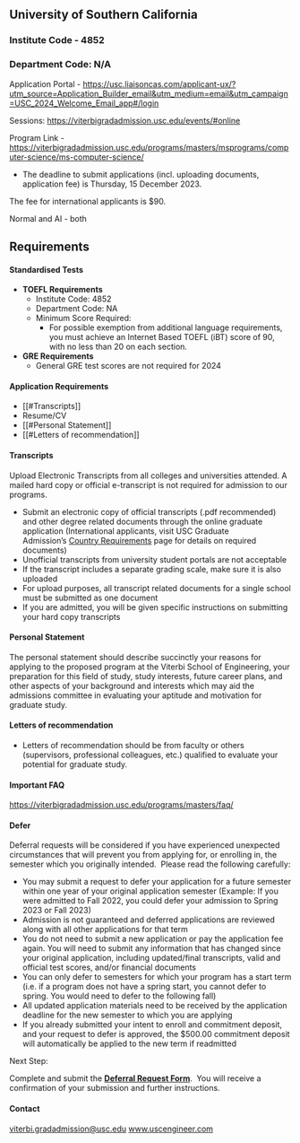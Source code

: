 ## University of Southern California

### Institute Code - 4852
### Department Code: N/A

Application Portal - https://usc.liaisoncas.com/applicant-ux/?utm_source=Application_Builder_email&utm_medium=email&utm_campaign=USC_2024_Welcome_Email_app#/login

Sessions: https://viterbigradadmission.usc.edu/events/#online

Program Link - https://viterbigradadmission.usc.edu/programs/masters/msprograms/computer-science/ms-computer-science/

* The deadline to submit applications (incl. uploading documents, application fee) is Thursday, 15 December 2023.

The fee for international applicants is $90.


Normal and AI - both

## Requirements

#### Standardised Tests

- **TOEFL Requirements**
	- Institute Code: 4852
	- Department Code: NA
	- Minimum Score Required:
	    - For possible exemption from additional language requirements, you must achieve an Internet Based TOEFL (iBT) score of 90, with no less than 20 on each section.
- **GRE Requirements**
	- General GRE test scores are not required for 2024


#### Application Requirements
- [[#Transcripts]]
- Resume/CV
- [[#Personal Statement]]
- [[#Letters of recommendation]]

#### Transcripts

Upload Electronic Transcripts from all colleges and universities attended. A mailed hard copy or official e-transcript is not required for admission to our programs.

- Submit an electronic copy of official transcripts (.pdf recommended) and other degree related documents through the online graduate application (International applicants, visit USC Graduate Admission’s [Country Requirements](https://gradadm.usc.edu/lightboxes/international-students-country-requirements/) page for details on required documents)
- Unofficial transcripts from university student portals are not acceptable
- If the transcript includes a separate grading scale, make sure it is also uploaded
- For upload purposes, all transcript related documents for a single school must be submitted as one document
- If you are admitted, you will be given specific instructions on submitting your hard copy transcripts

#### Personal Statement

The personal statement should describe succinctly your reasons for applying to the proposed program at the Viterbi School of Engineering, your preparation for this field of study, study interests, future career plans, and other aspects of your background and interests which may aid the admissions committee in evaluating your aptitude and motivation for graduate study.


#### Letters of recommendation
- Letters of recommendation should be from faculty or others (supervisors, professional colleagues, etc.) qualified to evaluate your potential for graduate study.



#### Important FAQ
https://viterbigradadmission.usc.edu/programs/masters/faq/

#### Defer
Deferral requests will be considered if you have experienced unexpected circumstances that will prevent you from applying for, or enrolling in, the semester which you originally intended.  Please read the following carefully:

- You may submit a request to defer your application for a future semester within one year of your original application semester (Example: If you were admitted to Fall 2022, you could defer your admission to Spring 2023 or Fall 2023)
- Admission is not guaranteed and deferred applications are reviewed along with all other applications for that term
- You do not need to submit a new application or pay the application fee again. You will need to submit any information that has changed since your original application, including updated/final transcripts, valid and official test scores, and/or financial documents
- You can only defer to semesters for which your program has a start term (i.e. if a program does not have a spring start, you cannot defer to spring. You would need to defer to the following fall)
- All updated application materials need to be received by the application deadline for the new semester to which you are applying
- If you already submitted your intent to enroll and commitment deposit, and your request to defer is approved, the $500.00 commitment deposit will automatically be applied to the new term if readmitted

Next Step:

Complete and submit the **[Deferral Request Form](https://viterbigradadmissions.tfaforms.net/forms/view/35/?tfa_dbWorkflowId=4&tfa_dbWorkflowStep=0&tfa_dbWorkflowControl=9006a717a1ced871f67b1065c0b8f7e7)**.  You will receive a confirmation of your submission and further instructions.


#### Contact
viterbi.gradadmission@usc.edu
www.uscengineer.com
